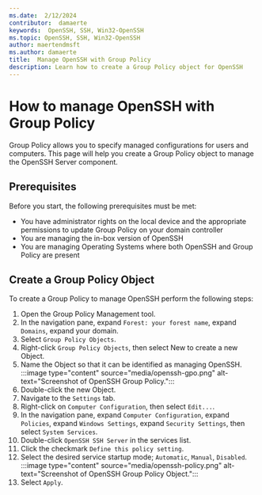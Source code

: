 ```yaml
---
ms.date:  2/12/2024 
contributor:  damaerte
keywords:  OpenSSH, SSH, Win32-OpenSSH
ms.topic: OpenSSH, SSH, Win32-OpenSSH
author: maertendmsft
ms.author: damaerte
title:  Manage OpenSSH with Group Policy
description: Learn how to create a Group Policy object for OpenSSH
---
```


# How to manage OpenSSH with Group Policy
Group Policy allows you to specify managed configurations for users and computers. This page will help you create a Group Policy object to manage the OpenSSH Server component.

## Prerequisites
Before you start, the following prerequisites must be met:
- You have administrator rights on the local device and the appropriate permissions to update Group Policy on your domain controller
- You are managing the in-box version of OpenSSH
- You are managing Operating Systems where both OpenSSH and Group Policy are present

## Create a Group Policy Object
To create a Group Policy to manage OpenSSH perform the following steps:
1. Open the Group Policy Management tool.
2. In the navigation pane, expand `Forest: your forest name`, expand `Domains`, expand your domain.
3. Select `Group Policy Objects`.
4. Right-click `Group Policy Objects`, then select New to create a new Object.
5. Name the Object so that it can be identified as managing OpenSSH.
    :::image type="content" source="media/openssh-gpo.png" alt-text="Screenshot of OpenSSH Group Policy.":::
6. Double-click the new Object.
7. Navigate to the `Settings` tab.
8. Right-click on `Computer Configuration`, then select `Edit...`.
9. In the navigation pane, expand `Computer Configuration`, expand `Policies`, expand `Windows Settings`, expand `Security Settings`, then select `System Services`.
10. Double-click `OpenSSH SSH Server` in the services list.
11. Click the checkmark `Define this policy setting`.
12. Select the desired service startup mode; `Automatic`, `Manual`, `Disabled`.
    :::image type="content" source="media/openssh-policy.png" alt-text="Screenshot of OpenSSH Group Policy Object.":::
13. Select `Apply`.
